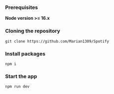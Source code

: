 ### Prerequisites

**Node version >= 16.x**

### Cloning the repository

```shell
git clone https://github.com/Marian1309/Spotify
```

### Install packages

```shell
npm i
```

### Start the app

```shell
npm run dev
```
